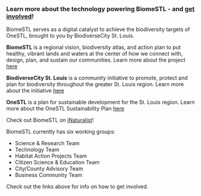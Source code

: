 ### Learn more about the technology powering BiomeSTL - and [get involved](https://github.com/biomestl)!

BiomeSTL serves as a digital catalyst to achieve the biodiversity targets of OneSTL, brought to you by BiodiverseCity St. Louis.

**BiomeSTL** is a regional vision, biodiversity atlas, and action plan to put healthy, vibrant lands and waters at the center of how we connect with, design, plan, and sustain our communities. Learn more about the project [here](http://www.missouribotanicalgarden.org/sustainability/sustainability/biodiversecity-st.-louis/biomestl.aspx)

**BiodiverseCity St. Louis** is a community initiative to promote, protect and plan for biodiversity throughout the greater St. Louis region. Learn more about the initiative [here](http://www.missouribotanicalgarden.org/sustainability/sustainability/biodiversecity-st.-louis.aspx)

**OneSTL** is a plan for sustainable development for the St. Louis region. Learn more about the OneSTL Sustainability Plan [here](http://www.onestl.org/) 

Check out BiomeSTL on [iNaturalist](https://www.inaturalist.org/projects/biomestl-58757d44-975f-41e1-b2a4-bbf8864a7384)!

BiomeSTL currently has six working groups:
  - Science & Research Team
  - Technology Team
  - Habitat Action Projects Team
  - Citizen Science & Education Team
  - City/County Advisory Team
  - Business Community Team
  
Check out the links above for info on how to get involved.
